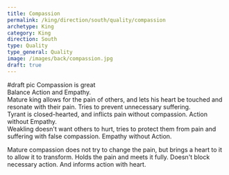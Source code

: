 ```yaml
---
title: Compassion
permalink: /king/direction/south/quality/compassion
archetype: King
category: King
direction: South
type: Quality
type_general: Quality
image: /images/back/compassion.jpg
draft: true
---
```

#draft pic Compassion is great  
Balance Action and Empathy.   
Mature king allows for the pain of others, and lets his heart be touched and resonate with their pain. Tries to prevent unnecessary suffering.   
Tyrant is closed-hearted, and inflicts pain without compassion. Action without Empathy.   
Weakling doesn't want others to hurt, tries to protect them from pain and suffering with false compassion. Empathy without Action.   
  
Mature compassion does not try to change the pain, but brings a heart to it to allow it to transform. Holds the pain and meets it fully. Doesn't block necessary action.  And informs action with heart. 
